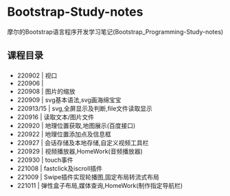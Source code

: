 # Bootstrap-Study-notes
摩尔的Bootstrap语言程序开发学习笔记(Bootstrap_Programming-Study-notes)

## 课程目录
### 
* 220902 | 视口
* 220906 | 
* 220908 | 图片的缩放
* 220909 | svg基本语法,svg画海绵宝宝
* 220913/15 | svg,全屏显示及判断,file文件读取显示
* 220916 | 读取文本/图片文件
* 220920 | 地理位置获取,地图展示(百度接口)
* 220922 | 地理位置添加点及信息框
* 220927 | 会话存储及本地存储,自定义视频工具栏
* 220929 | 视频播放器,HomeWork(音频播放器)
* 220930 | touch事件
* 221008 | fastclick及iscroll插件
* 221009 | Swipe插件实现轮播图,固定布局转流式布局
* 221011 | 弹性盒子布局,媒体查询,HomeWork(制作指定导航栏)